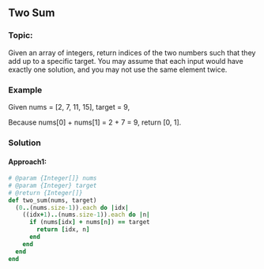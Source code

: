 Two Sum
---------------------------
### Topic:
Given an array of integers, return indices of the two numbers such that they add up to a specific target.
You may assume that each input would have exactly one solution, and you may not use the same element twice.

### Example
  Given nums = [2, 7, 11, 15], target = 9,

  Because nums[0] + nums[1] = 2 + 7 = 9,
  return [0, 1].

### Solution
#### Approach1:
```ruby
# @param {Integer[]} nums
# @param {Integer} target
# @return {Integer[]}
def two_sum(nums, target)
  (0..(nums.size-1)).each do |idx|
    ((idx+1)..(nums.size-1)).each do |n|
      if (nums[idx] + nums[n]) == target
        return [idx, n]
      end
    end
  end
end
```
